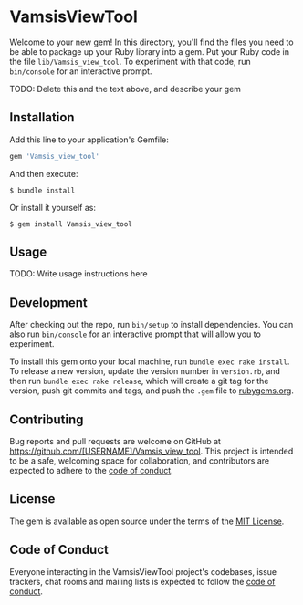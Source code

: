 # VamsisViewTool

Welcome to your new gem! In this directory, you'll find the files you need to be able to package up your Ruby library into a gem. Put your Ruby code in the file `lib/Vamsis_view_tool`. To experiment with that code, run `bin/console` for an interactive prompt.

TODO: Delete this and the text above, and describe your gem

## Installation

Add this line to your application's Gemfile:

```ruby
gem 'Vamsis_view_tool'
```

And then execute:

    $ bundle install

Or install it yourself as:

    $ gem install Vamsis_view_tool

## Usage

TODO: Write usage instructions here

## Development

After checking out the repo, run `bin/setup` to install dependencies. You can also run `bin/console` for an interactive prompt that will allow you to experiment.

To install this gem onto your local machine, run `bundle exec rake install`. To release a new version, update the version number in `version.rb`, and then run `bundle exec rake release`, which will create a git tag for the version, push git commits and tags, and push the `.gem` file to [rubygems.org](https://rubygems.org).

## Contributing

Bug reports and pull requests are welcome on GitHub at https://github.com/[USERNAME]/Vamsis_view_tool. This project is intended to be a safe, welcoming space for collaboration, and contributors are expected to adhere to the [code of conduct](https://github.com/[USERNAME]/Vamsis_view_tool/blob/master/CODE_OF_CONDUCT.md).


## License

The gem is available as open source under the terms of the [MIT License](https://opensource.org/licenses/MIT).

## Code of Conduct

Everyone interacting in the VamsisViewTool project's codebases, issue trackers, chat rooms and mailing lists is expected to follow the [code of conduct](https://github.com/[USERNAME]/Vamsis_view_tool/blob/master/CODE_OF_CONDUCT.md).
